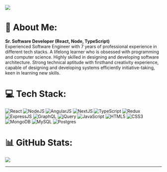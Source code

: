 [![](https://visitcount.itsvg.in/api?id=venus617&icon=0&color=0)](https://visitcount.itsvg.in)

# 💫 About Me: 
**Sr. Software Developer (React, Node, TypeScript)**<br>
Experienced Software Engineer with 7 years of professional experience in different tech stacks. A lifelong learner who is obsessed with programming and computer science. Highly skilled in designing and developing software architecture. Strong technical aptitude with firsthand creativity experience, capable of designing and developing systems efficiently initiative-taking, keen in learning new skills.


# 💻 Tech Stack:
![React](https://img.shields.io/badge/React-%2320232a.svg?style=flat&logo=react&logoColor=%2361DAFB) ![NodeJS](https://img.shields.io/badge/NodeJS-%23E0234E.svg?style=flat&logo=nodejs&logoColor=white) ![AngularJS](https://img.shields.io/badge/AngularJS-%23E0234E.svg?style=flat&logo=angularjs&logoColor=white)  ![NextJS](https://img.shields.io/badge/NextJS-%23E0234E.svg?style=flat&logo=nextjs&logoColor=white) ![TypeScript](https://img.shields.io/badge/TypeScript-%23007ACC.svg?style=flat&logo=typescript&logoColor=white) ![Redux](https://img.shields.io/badge/Redux-%23593d88.svg?style=flat&logo=redux&logoColor=white) ![ExpressJS](https://img.shields.io/badge/ExpressJS-%23E0234E.svg?style=flat&logo=expressjs&logoColor=white) ![GraphQL](https://img.shields.io/badge/GraphQL-%23E0234E.svg?style=flat&logo=graphql&logoColor=white) ![jQuery](https://img.shields.io/badge/jQuery-%23E0234E.svg?style=flat&logo=jquery&logoColor=white) ![JavaScript](https://img.shields.io/badge/JavaScript-%23323330.svg?style=flat&logo=javascript&logoColor=%23F7DF1E) ![HTML5](https://img.shields.io/badge/HTML5-%23E34F26.svg?style=flat&logo=html5&logoColor=white) ![CSS3](https://img.shields.io/badge/CSS3-%231572B6.svg?style=flat&logo=css3&logoColor=white) ![MongoDB](https://img.shields.io/badge/MongoDB-%234ea94b.svg?style=flat&logo=mongodb&logoColor=white) ![MySQL](https://img.shields.io/badge/MySQL-%2300f.svg?style=flat&logo=mysql&logoColor=white) ![Postgres](https://img.shields.io/badge/Postgres-%23316192.svg?style=flat&logo=postgresql&logoColor=white)

# 📊 GitHub Stats:
![](https://github-readme-streak-stats.herokuapp.com/?user=venus617&theme=city_light&hide_border=false)<br/>

---

<!-- Proudly created with GPRM ( https://gprm.itsvg.in ) -->

